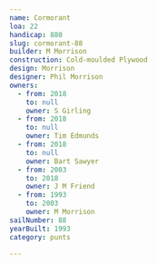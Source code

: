```yaml
---
name: Cormorant
loa: 22
handicap: 880
slug: cormorant-88
builder: M Morrison
construction: Cold-moulded Plywood
design: Morrison
designer: Phil Morrison
owners:
  - from: 2018
    to: null
    owner: S Girling
  - from: 2018
    to: null
    owner: Tim Edmunds
  - from: 2018
    to: null
    owner: Bart Sawyer
  - from: 2003
    to: 2018
    owner: J M Friend
  - from: 1993
    to: 2003
    owner: M Morrison
sailNumber: 88
yearBuilt: 1993
category: punts

---
```

